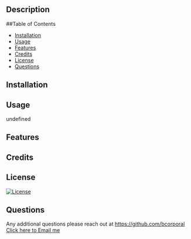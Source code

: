   ## 

  
  ## Description
  


  ##Table of Contents
  - [Installation](#installation)
  - [Usage](#usage)
  - [Features](#features)
  - [Credits](#credits)
  - [License](#license)
  - [Questions](#questions)


  ## Installation
  
  

  ## Usage
  undefined


  ## Features
  


  ## Credits
  


  ## License
  [![License](https://img.shields.io/badge/License-None-blue.svg)](https://opensource.org/licenses/None)
   
  

  ## Questions
  Any additional questions please reach out at https://github.com/bcorporal
  [Click here to Email me](mailto:bcorporal@gmail.com)